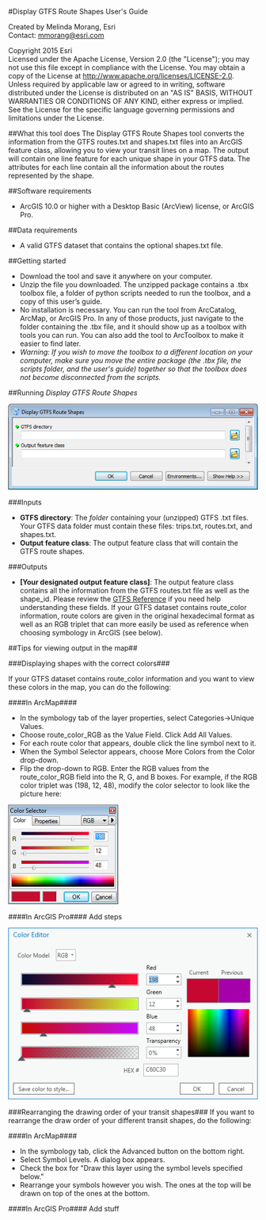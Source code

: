 #Display GTFS Route Shapes User's Guide

Created by Melinda Morang, Esri  
Contact: <mmorang@esri.com>

Copyright 2015 Esri  
Licensed under the Apache License, Version 2.0 (the "License"); you may not use this file except in compliance with the License.  You may obtain a copy of the License at <http://www.apache.org/licenses/LICENSE-2.0>.  Unless required by applicable law or agreed to in writing, software distributed under the License is distributed on an "AS IS" BASIS, WITHOUT WARRANTIES OR CONDITIONS OF ANY KIND, either express or implied.  See the License for the specific language governing permissions and limitations under the License.

##What this tool does
The Display GTFS Route Shapes tool converts the information from the GTFS routes.txt and shapes.txt files into an ArcGIS feature class, allowing you to view your transit lines on a map.  The output will contain one line feature for each unique shape in your GTFS data.  The attributes for each line contain all the information about the routes represented by the shape.

##Software requirements
- ArcGIS 10.0 or higher with a Desktop Basic (ArcView) license, or ArcGIS Pro.

##Data requirements
- A valid GTFS dataset that contains the optional shapes.txt file.

##Getting started
- Download the tool and save it anywhere on your computer.
- Unzip the file you downloaded.  The unzipped package contains a .tbx toolbox file, a folder of python scripts needed to run the toolbox, and a copy of this user’s guide.
- No installation is necessary.  You can run the tool from ArcCatalog, ArcMap, or ArcGIS Pro.  In any of those products, just navigate to the folder containing the .tbx file, and it should show up as a toolbox with tools you can run.  You can also add the tool to ArcToolbox to make it easier to find later.
- *Warning: If you wish to move the toolbox to a different location on your computer, make sure you move the entire package (the .tbx file, the scripts folder, and the user's guide) together so that the toolbox does not become disconnected from the scripts.*

##Running *Display GTFS Route Shapes*

![Screenshot of tool dialog](https://github.com/ArcGIS/public-transit-tools/blob/master/display-GTFS-route-shapes/images/Screenshot_DisplayGTFSRouteShapes_Dialog.png)

###Inputs
- **GTFS directory**:  The *folder* containing your (unzipped) GTFS .txt files.  Your GTFS data folder must contain these files: trips.txt, routes.txt, and shapes.txt.
- **Output feature class**:  The output feature class that will contain the GTFS route shapes.

###Outputs
- **[Your designated output feature class]**: The output feature class contains all the information from the GTFS routes.txt file as well as the shape_id. Please review the [GTFS Reference](https://developers.google.com/transit/gtfs/reference) if you need help understanding these fields.  If your GTFS dataset contains route_color information, route colors are given in the original hexadecimal format as well as an RGB triplet that can more easily be used as reference when choosing symbology in ArcGIS (see below).

##Tips for viewing output in the map##

###Displaying shapes with the correct colors###

If your GTFS dataset contains route_color information and you want to view these colors in the map, you can do the following:

####In ArcMap####
- In the symbology tab of the layer properties, select Categories->Unique Values.
- Choose route_color_RGB as the Value Field.  Click Add All Values.
- For each route color that appears, double click the line symbol next to it.
- When the Symbol Selector appears, choose More Colors from the Color drop-down.
- Flip the drop-down to RGB.  Enter the RGB values from the route_color_RGB field into the R, G, and B boxes.  For example, if the RGB color triplet was (198, 12, 48), modify the color selector to look like the picture here:

![Screenshot of ArcMap RGB symbology picker](https://github.com/ArcGIS/public-transit-tools/blob/master/display-GTFS-route-shapes/images/Screenshot_RGB_ArcMap.png)

####In ArcGIS Pro####
Add steps

![Screenshot of Pro RGB symbology picker](https://github.com/ArcGIS/public-transit-tools/blob/master/display-gtfs-route-shapes/images/Screenshot_RGB_Pro.png)

###Rearranging the drawing order of your transit shapes###
If you want to rearrange the draw order of your different transit shapes, do the following:

####In ArcMap#### 
- In the symbology tab, click the Advanced button on the bottom right.
- Select Symbol Levels.  A dialog box appears.
- Check the box for "Draw this layer using the symbol levels specified below."
- Rearrange your symbols however you wish.  The ones at the top will be drawn on top of the ones at the bottom.

####In ArcGIS Pro####
Add stuff